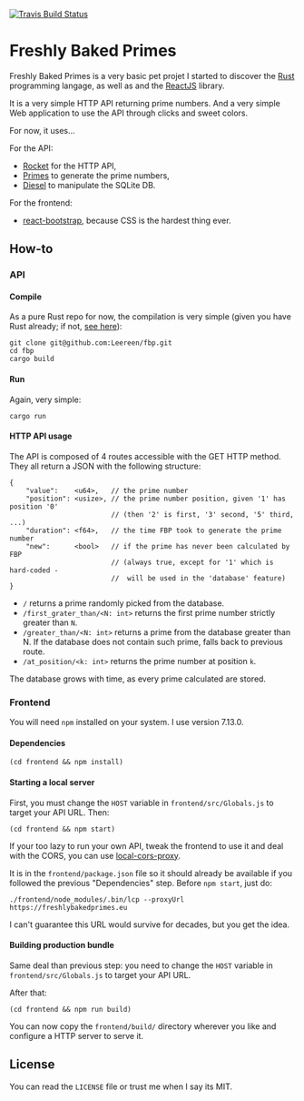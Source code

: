 [![Travis Build Status](https://travis-ci.com/Leereen/fbp.svg)](https://travis-ci.com/Leereen/fbp)

# Freshly Baked Primes

Freshly Baked Primes is a very basic pet projet I started to discover the
[Rust](https://doc.rust-lang.org/book/) programming langage, as well as and the
[ReactJS](https://reactjs.org/) library.

It is a very simple HTTP API returning prime numbers. And a very simple Web
application to use the API through clicks and sweet colors.

For now, it uses...

For the API:

* [Rocket](https://rocket.rs/) for the HTTP API,
* [Primes](https://docs.rs/primes/0.3.0/primes/) to generate the prime numbers,
* [Diesel](https://diesel.rs/) to manipulate the SQLite DB.

For the frontend:

* [react-bootstrap](https://react-bootstrap.github.io/), because CSS is the
  hardest thing ever.


## How-to


### API

#### Compile

As a pure Rust repo for now, the compilation is very simple (given you have
Rust already; if not, [see here](https://www.rust-lang.org/tools/install)):

```
git clone git@github.com:Leereen/fbp.git
cd fbp
cargo build
```


#### Run

Again, very simple:

```
cargo run
```


#### HTTP API usage

The API is composed of 4 routes accessible with the GET HTTP method. They all
return a JSON with the following structure:

```
{
    "value":    <u64>,   // the prime number
    "position": <usize>, // the prime number position, given '1' has position '0'
                         // (then '2' is first, '3' second, '5' third, ...)
    "duration": <f64>,   // the time FBP took to generate the prime number
    "new":      <bool>   // if the prime has never been calculated by FBP
                         // (always true, except for '1' which is hard-coded -
                         //  will be used in the 'database' feature)
}
```

* `/` returns a prime randomly picked from the database.
* `/first_grater_than/<N: int>` returns the first prime number strictly greater than `N`.
* `/greater_than/<N: int>` returns a prime from the database greater than N.
  If the database does not contain such prime, falls back to previous route.
* `/at_position/<k: int>` returns the prime number at position `k`.

The database grows with time, as every prime calculated are stored.

### Frontend

You will need `npm` installed on your system. I use version 7.13.0.

#### Dependencies

```
(cd frontend && npm install)
```

#### Starting a local server

First, you must change the `HOST` variable in `frontend/src/Globals.js` to
target your API URL. Then:

```
(cd frontend && npm start)
```

If your too lazy to run your own API, tweak the frontend to use it and deal
with the CORS, you can use
[local-cors-proxy](https://www.npmjs.com/package/local-cors-proxy).

It is in the `frontend/package.json` file so it should already be available if
you followed the previous "Dependencies" step. Before `npm start`, just do:

```
./frontend/node_modules/.bin/lcp --proxyUrl https://freshlybakedprimes.eu
```

I can't guarantee this URL would survive for decades, but you get the idea.

#### Building production bundle

Same deal than previous step: you need to change the `HOST` variable in
`frontend/src/Globals.js` to target your API URL.

After that:

```
(cd frontend && npm run build)
```

You can now copy the `frontend/build/` directory wherever you like and configure
a HTTP server to serve it.


## License

You can read the `LICENSE` file or trust me when I say its MIT.
